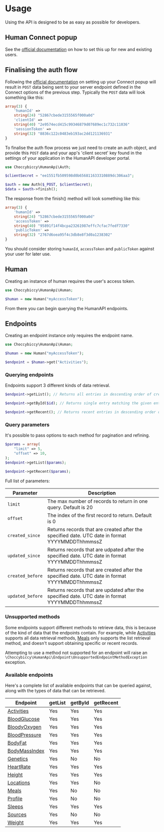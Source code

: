 # Usage

Using the API is designed to be as easy as possible for developers.

## Human Connect popup
See the [official documentation](https://docs.humanapi.co/docs/connect-setup) on how to set this up for new and
existing users.

## Finalising the auth flow
Following the [official documentation](https://docs.humanapi.co/docs/connect-setup) on setting up your Connect
popup will result in `POST` data being sent to your server endpoint defined in the Connect options of the previous step.
Typically the `POST` data will look something like this:

```php
array(3) {
    'humanId' =>
    string(24) "52867cbede3155565f000a0d"
    'clientId' =>
    string(40) "2e9574ecd415c99346879d07689ec1c732c11036"
    'sessionToken' =>
    string(32) "8836c122c0483eb193ac2dd121136931"
}
```
To finalise the auth flow process we just need to create an auth object, and provide this `POST` data and your app's
'client secret' key found in the settings of your application in the HumanAPI developer portal.

```php
use Choccybiccy\HumanApi\Auth;

$clientSecret = "ee1551fb509598d0b656811633310889dc306aa3";

$auth = new Auth($_POST, $clientSecret);
$data = $auth->finish();
```
The response from the finish() method will look something like this:
```php
array(3) {
    'humanId' =>
    string(24) "52867cbede3155565f000a0d"
    'accessToken' =>
    string(40) "95891f14f4bcpa23261987effc7cfac7fedf7330"
    'publicToken' =>
    string(32) "2767d6oea95f4c3db8e8f3d0a1238302"
}
```
You should consider storing `humanId`, `accessToken` and `publicToken` against your user for later use.

## Human
Creating an instance of human requires the user's access token.
```php
use Choccybiccy\HumanApi\Human;

$human = new Human("myAccessToken");
```

From there you can begin querying the HumanAPI endpoints.

## Endpoints
Creating an endpoint instance only requires the endpoint name.
```php
use Choccybiccy\HumanApi\Human;

$human = new Human("myAccessToken");

$endpoint = $human->get("Activities");
```

### Querying endpoints
Endpoints support 3 different kinds of data retrieval.

```php
$endpoint->getList(); // Returns all entries in descending order of creation date

$endpoint->getById($id); // Returns single entry matching the given entry ID

$endpoint->getRecent(); // Returns recent entries in descending order of creation date
```

### Query parameters
It's possible to pass options to each method for pagination and refining.
```php
$params = array(
    "limit" => 5,
    "offset" => 10,
);
$endpoint->getList($params);

$endpoint->getRecent($params);
```
Full list of parameters:

| Parameter        | Description                                                                                    |
|------------------|------------------------------------------------------------------------------------------------|
| `limit`          | The max number of records to return in one query. Default is 20                                |
| `offset`         | The index of the first record to return. Default is 0                                          |
| `created_since`  | Returns records that are created after the specified date. UTC date in format YYYYMMDDThhmmssZ |
| `updated_since`  | Returns records that are udpated after the specified date. UTC date in format YYYYMMDDThhmmssZ |
| `created_before` | Returns records that are created after the specified date. UTC date in format YYYYMMDDThhmmssZ |
| `updated_before` | Returns records that are updated after the specified date. UTC date in format YYYYMMDDThhmmssZ |

### Unsupported methods
Some endpoints support different methods to retrieve data, this is because of the kind of data that the endpoints
contain. For example, while [Activities](endpoints/Activities.md) supports all data retrieval methods,
[Meals](endpoints/Meals.md) only supports the list retrieval method, and doesn't support obtaining specific or recent
records.

Attempting to use a method not supported for an endpoint will raise
an `\Choccybiccy\HumanApi\Endpoint\UnsupportedEndpointMethodException` exception.

### Available endpoints
Here's a complete list of available endpoints that can be queried against, along with the types of data that
can be retrieved.

| Endpoint                                      | getList | getById | getRecent |
|-----------------------------------------------|---------|---------|-----------|
| [Activities](endpoints/Activities.md)       | Yes     | Yes     | Yes       |
| [BloodGlucose](endpoints/BloodGlucose.md)   | Yes     | Yes     | Yes       |
| [BloodyOxygen](endpoints/BloodOxygen.md)    | Yes     | Yes     | Yes       |
| [BloodPressure](endpoints/BloodPressure.md) | Yes     | Yes     | Yes       |
| [BodyFat](endpoints/BodyFat.md)             | Yes     | Yes     | Yes       |
| [BodyMassIndex](endpoints/BodyMassIndex.md) | Yes     | Yes     | Yes       |
| [Genetics](endpoints/Genetics.md)           | Yes     | No      | No        |
| [HeartRate](endpoints/HeartRate.md)         | Yes     | Yes     | Yes       |
| [Height](endpoints/Height.md)               | Yes     | Yes     | Yes       |
| [Locations](endpoints/Locations.md)         | Yes     | Yes     | No        |
| [Meals](endpoints/Meals.md)                 | Yes     | No      | No        |
| [Profile](endpoints/Profile.md)             | Yes     | No      | No        |
| [Sleeps](endpoints/Sleeps.md)               | Yes     | Yes     | Yes       |
| [Sources](endpoints/Sources.md)             | Yes     | No      | No        |
| [Weight](endpoints/Weight.md)               | Yes     | Yes     | Yes       |

